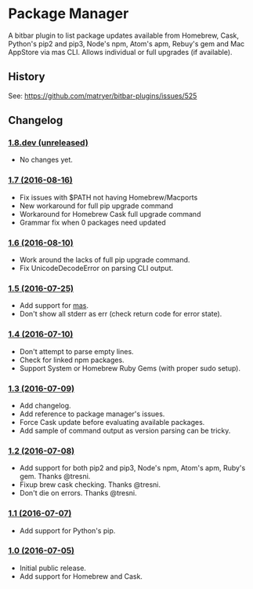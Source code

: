 Package Manager
===============

A bitbar plugin to list package updates available from Homebrew, Cask, Python's
pip2 and pip3, Node's npm, Atom's apm, Rebuy's gem and Mac AppStore via mas
CLI. Allows individual or full upgrades (if available).


History
-------

See: https://github.com/matryer/bitbar-plugins/issues/525


Changelog
---------

### [**1.8.dev** (unreleased)](https://github.com/kdeldycke/package-manager/compare/v1.7...develop)

* No changes yet.

### [**1.7** (2016-08-16)](https://github.com/kdeldycke/package-manager/compare/v1.6...v1.7)

* Fix issues with $PATH not having Homebrew/Macports
* New workaround for full pip upgrade command
* Workaround for Homebrew Cask full upgrade command
* Grammar fix when 0 packages need updated

### [**1.6** (2016-08-10)](https://github.com/kdeldycke/package-manager/compare/v1.5...v1.6)

* Work around the lacks of full pip upgrade command.
* Fix UnicodeDecodeError on parsing CLI output.

### [**1.5** (2016-07-25)](https://github.com/kdeldycke/package-manager/compare/v1.4...v1.5)

* Add support for [mas](https://github.com/argon/mas).
* Don't show all stderr as err (check return code for error state).

### [**1.4** (2016-07-10)](https://github.com/kdeldycke/package-manager/compare/v1.3...v1.4)

* Don't attempt to parse empty lines.
* Check for linked npm packages.
* Support System or Homebrew Ruby Gems (with proper sudo setup).

### [**1.3** (2016-07-09)](https://github.com/kdeldycke/package-manager/compare/v1.2...v1.3)

* Add changelog.
* Add reference to package manager's issues.
* Force Cask update before evaluating available packages.
* Add sample of command output as version parsing can be tricky.

### [**1.2** (2016-07-08)](https://github.com/kdeldycke/package-manager/compare/v1.1...v1.2)

* Add support for both pip2 and pip3, Node's npm, Atom's apm, Ruby's gem.
  Thanks @tresni.
* Fixup brew cask checking. Thanks @tresni.
* Don't die on errors. Thanks @tresni.

### [**1.1** (2016-07-07)](https://github.com/kdeldycke/package-manager/compare/v1.0...v1.1)

* Add support for Python's pip.

### [**1.0** (2016-07-05)](https://github.com/kdeldycke/package-manager/commit/170ce9)

* Initial public release.
* Add support for Homebrew and Cask.
